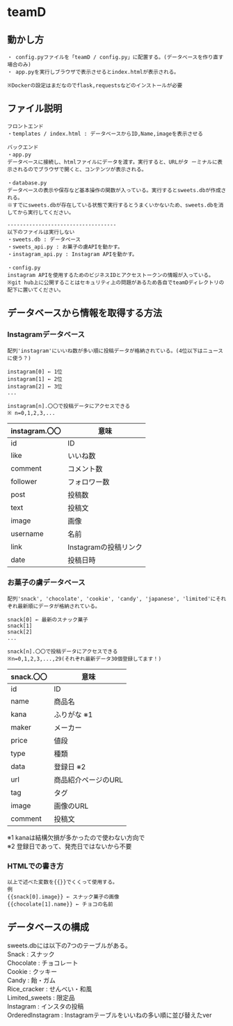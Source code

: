 # teamD

## 動かし方
    ・ config.pyファイルを「teamD / config.py」に配置する。(データベースを作り直す場合のみ)
    ・ app.pyを実行しブラウザで表示させるとindex.htmlが表示される。

    ※Dockerの設定はまだなのでflask,requestsなどのインストールが必要


## ファイル説明
    フロントエンド
    ・templates / index.html : データベースからID,Name,imageを表示させる

    バックエンド
    ・app.py
    データベースに接続し、htmlファイルにデータを渡す。実行すると、URLがタ ーミナルに表示されるのでブラウザで開くと、コンテンツが表示される。

    ・database.py
    データベースの表示や保存など基本操作の関数が入っている。実行するとsweets.dbが作成される。
    ※すでにsweets.dbが存在している状態で実行するとうまくいかないため、sweets.dbを消してから実行してください。

    -----------------------------------
    以下のファイルは実行しない
    ・sweets.db : データベース
    ・sweets_api.py : お菓子の虜APIを動かす。
    ・instagram_api.py : Instagram APIを動かす。    

    ・config.py
    instagram APIを使用するためのビジネスIDとアクセストークンの情報が入っている。
    ※git hub上に公開することはセキュリティ上の問題があるため各自でteamDディレクトリの配下に置いてください。 

## データベースから情報を取得する方法

### Instagramデータベース
    配列'instagram'にいいね数が多い順に投稿データが格納されている。(4位以下はニュースに使う？)

    instagram[0] ← 1位
    instagram[1] ← 2位
    instagram[2] ← 3位
    ...

    instagram[n].〇〇で投稿データにアクセスできる
    ※ n=0,1,2,3,...

|  instagram.〇〇  | 意味 |
| ---- | ---- |
|id | ID |
|like | いいね数 |
|comment | コメント数 |
|follower| フォロワー数 |
|post| 投稿数 |
|text| 投稿文|
|image| 画像 |
|username| 名前 |
|link| Instagramの投稿リンク |
|date| 投稿日時 |

### お菓子の虜データベース
    配列'snack', 'chocolate', 'cookie', 'candy', 'japanese', 'limited'にそれぞれ最新順にデータが格納されている。

    snack[0] ← 最新のスナック菓子
    snack[1]  
    snack[2]  
    ...

    snack[n].〇〇で投稿データにアクセスできる
    ※n=0,1,2,3,...,29(それぞれ最新データ30個登録してます！)




|  snack.〇〇  | 意味 |
| ---- | ---- |
|id | ID |
|name | 商品名 |
|kana | ふりがな ※1 |
|maker | メーカー |
|price | 値段 |
|type | 種類 |
|data | 登録日 ※2 |
|url | 商品紹介ページのURL |
|tag | タグ |
|image | 画像のURL |
|comment | 投稿文 |

※1 kanaは結構欠損が多かったので使わない方向で<br>
※2 登録日であって、発売日ではないから不要<br>

### HTMLでの書き方
    以上で述べた変数を{{}}でくくって使用する。
    例
    {{snack[0].image}} ← スナック菓子の画像
    {{chocolate[1].name}} ← チョコの名前

## データベースの構成
sweets.dbには以下の7つのテーブルがある。<br>
Snack : スナック<br>
Chocolate : チョコレート<br>
Cookie : クッキー<br>
Candy : 飴・ガム<br>
Rice_cracker : せんべい・和風<br>
Limited_sweets : 限定品<br>
Instagram : インスタの投稿<br>
OrderedInstagram : Instagramテーブルをいいねの多い順に並び替えたver






